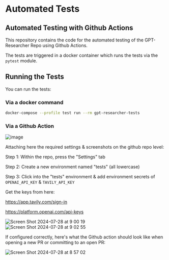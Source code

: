 # Automated Tests

## Automated Testing with Github Actions

This repository contains the code for the automated testing of the GPT-Researcher Repo using Github Actions. 

The tests are triggered in a docker container which runs the tests via the `pytest` module.

## Running the Tests

You can run the tests:

### Via a docker command

```bash
docker-compose --profile test run --rm gpt-researcher-tests
```

### Via a Github Action

![image](https://github.com/user-attachments/assets/721fca20-01bb-4c10-9cf9-19d823bebbb0)

Attaching here the required settings & screenshots on the github repo level:

Step 1: Within the repo, press the "Settings" tab

Step 2: Create a new environment named "tests" (all lowercase)

Step 3: Click into the "tests" environment & add environment secrets of ```OPENAI_API_KEY``` & ```TAVILY_API_KEY```

Get the keys from here:

https://app.tavily.com/sign-in

https://platform.openai.com/api-keys


![Screen Shot 2024-07-28 at 9 00 19](https://github.com/user-attachments/assets/7cd341c6-d8d4-461f-ab5e-325abc9fe509)
![Screen Shot 2024-07-28 at 9 02 55](https://github.com/user-attachments/assets/a3744f01-06a6-4c9d-8aa0-1fc742d3e866)

If configured correctly, here's what the Github action should look like when opening a new PR or committing to an open PR:

![Screen Shot 2024-07-28 at 8 57 02](https://github.com/user-attachments/assets/30dbc668-4e6a-4b3b-a02e-dc859fc9bd3d)